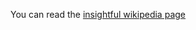 You can read the [insightful wikipedia page] 

  [insightful wikipedia page]: 'http://en.wikipedia.org/wiki/Conway's_Game_of_Life'
